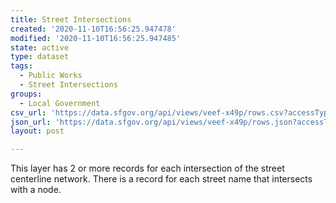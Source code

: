 ```yaml
---
title: Street Intersections
created: '2020-11-10T16:56:25.947478'
modified: '2020-11-10T16:56:25.947485'
state: active
type: dataset
tags:
  - Public Works
  - Street Intersections
groups:
  - Local Government
csv_url: 'https://data.sfgov.org/api/views/veef-x49p/rows.csv?accessType=DOWNLOAD'
json_url: 'https://data.sfgov.org/api/views/veef-x49p/rows.json?accessType=DOWNLOAD'
layout: post

---
```

This layer has 2 or more records for each intersection of the street centerline network. There is a record for each street name that intersects with a node.
